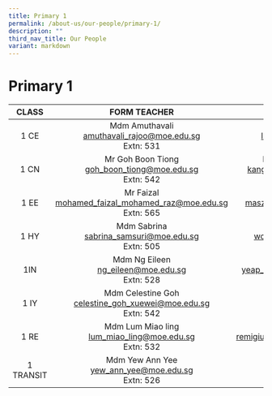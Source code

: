 ```yaml
---
title: Primary 1
permalink: /about-us/our-people/primary-1/
description: ""
third_nav_title: Our People
variant: markdown
---
```

# Primary 1


| CLASS |  FORM TEACHER    |   FORM TEACHER         |
|:-----:|:---------------:|:-----------:|
|  1 CE | Mdm Amuthavali <br>[amuthavali_rajoo@moe.edu.sg](mailto:amuthavali_rajoo@moe.edu.sg)<br>Extn: 531            | Mdm Lim Pui Yee<br>[lim_pui_yee@moe.edu.sg](mailto:lim_pui_yee@moe.edu.sg)<br>Extn: 508              |
|  1 CN | Mr Goh Boon Tiong<br>[goh_boon_tiong@moe.edu.sg](mailto:goh_boon_tiong@moe.edu.sg)<br>Extn: 542            |Mdm Kang Shuang Juan<br>[kang_shuang_juan@moe.edu.sg](mailto:kang_shuang_juan@moe.edu.sg)<br>Extn: 509|  
|1 EE | Mr Faizal<br>[mohamed_faizal_mohamed_raz@moe.edu.sg](mailto:mohamed_faizal_mohamed_raz@moe.edu.sg])<br>Extn: 565 |   Mdm Maszelin<br>[maszelin_mohamad@moe.edu.sg](mailto:maszelin_mohamad@moe.edu.sg)<br>Extn: 534  |
|  1 HY | Mdm Sabrina<br>[sabrina_samsuri@moe.edu.sg](mailto:sabrina_samsuri@moe.edu.sg)<br>Extn: 505 |Mdm Wong Qiu Yan<br>[wong_qiu_yang@moe.edu.sg](mailto:wong_qiu_yang@moe.edu.sg)<br>Extn: 540     |
|  1IN  | Mdm Ng Eileen<br>[ng_eileen@moe.edu.sg](mailto:ng_eileen@moe.edu.sg)<br>Extn: 528             |Mr Shawn<br>[yeap_wen_bin_shawn@moe.edu.sg](mailto:yeap_wen_bin_shawn@moe.edu.sg)<br>Extn: 542          |
|  1 IY |Mdm Celestine Goh<br>[celestine_goh_xuewei@moe.edu.sg](mailto:celestine_goh_xuewei@moe.edu.sg)<br>Extn: 542         |Mdm Pan Jiayi<br>[pan_jiayi@moe.edu.sg](mailto:pan_jiayi@moe.edu.sg)<br>Extn: 506         |
|  1 RE | Mdm Lum Miao ling <br>[lum_miao_ling@moe.edu.sg](mailto:lum_miao_ling@moe.edu.sg)<br>Extn: 532    | Mdm Victoria<br>[remigius_sterina_victoria@moe.edu.sg](mailto:remigius_sterina_victoria@moe.edu.sg)<br>Extn: 507 |
|  1 TRANSIT | Mdm  Yew Ann Yee <br>[yew_ann_yee@moe.edu.sg](mailto:yew_ann_yee@moe.edu.sg)<br>Extn: 526|  


